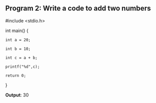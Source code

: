 ## Program 2: Write a code to add two numbers

#include <stdio.h>

int main() {

    int a = 20;

    int b = 10;

    int c = a + b;

    printf("%d",c);

    return 0;
}

**Output**: 30
